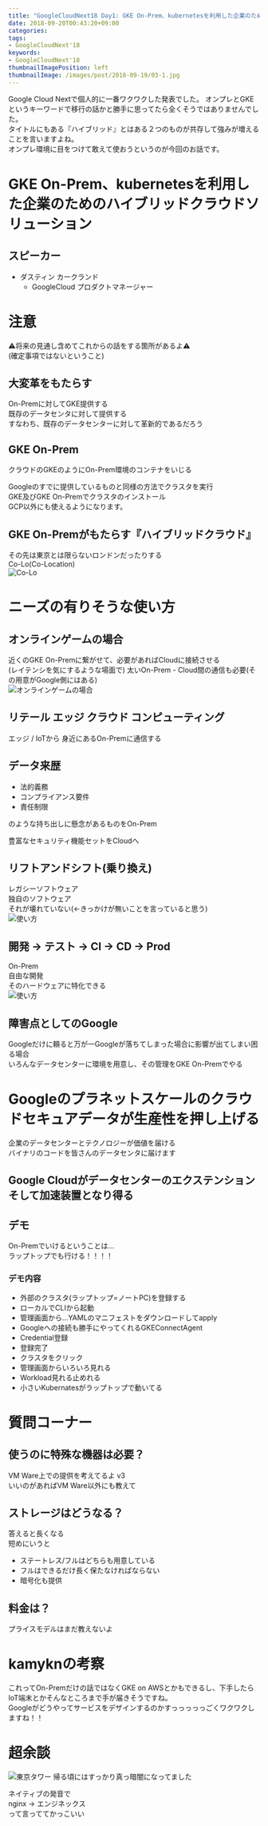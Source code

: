 ```yaml
---
title: "GoogleCloudNext18 Day1: GKE On-Prem、kubernetesを利用した企業のためのハイブリッドクラウドソリューション"
date: 2018-09-20T00:43:20+09:00
categories:
tags:
- GoogleCloudNext'18
keywords:
- GoogleCloudNext'18
thumbnailImagePosition: left
thumbnailImage: /images/post/2018-09-19/03-1.jpg
---
```


Google Cloud Nextで個人的に一番ワクワクした発表でした。
オンプレとGKEというキーワードで移行の話かと勝手に思ってたら全くそうではありませんでした。  
タイトルにもある『ハイブリッド』とはある２つのものが共存して強みが増えることを言いますよね。  
オンプレ環境に目をつけて敢えて使おうというのが今回のお話です。  

<!--more-->

# GKE On-Prem、kubernetesを利用した企業のためのハイブリッドクラウドソリューション
## スピーカー

- ダスティン カークランド
	- GoogleCloud プロダクトマネージャー

# 注意
⚠将来の見通し含めてこれからの話をする箇所があるよ⚠  
(確定事項ではないということ)

## 大変革をもたらす
On-Premに対してGKE提供する  
既存のデータセンタに対して提供する  
すなわち、既存のデータセンターに対して革新的であるだろう  

## GKE On-Prem
クラウドのGKEのようにOn-Prem環境のコンテナをいじる  
  
Googleのすでに提供しているものと同様の方法でクラスタを実行  
GKE及びGKE On-Premでクラスタのインストール  
GCP以外にも使えるようになります。  

## GKE On-Premがもたらす『ハイブリッドクラウド』
その先は東京とは限らないロンドンだったりする  
Co-Lo(Co-Location)  
![Co-Lo](/images/post/2018-09-19/03-5.jpg "Co-Lo")

# ニーズの有りそうな使い方
## オンラインゲームの場合
近くのGKE On-Premに繋がせて、必要があればCloudに接続させる  
(レイテンシを気にするような場面で)
太いOn-Prem - Cloud間の通信も必要(その用意がGoogle側にはある)  
![オンラインゲームの場合](/images/post/2018-09-19/03-4.jpg "オンラインゲームの場合")

## リテール エッジ クラウド コンピューティング
エッジ / IoTから 身近にあるOn-Premに通信する  

## データ来歴

- 法的義務
- コンプライアンス要件
- 責任制限

のような持ち出しに懸念があるものをOn-Prem  
  
豊富なセキュリティ機能セットをCloudへ

## リフトアンドシフト(乗り換え)
レガシーソフトウェア  
独自のソフトウェア  
それが壊れていない(←きっかけが無いことを言っていると思う)  
![使い方](/images/post/2018-09-19/03-3.jpg "使い方")

## 開発 -> テスト -> CI -> CD -> Prod
On-Prem  
自由な開発  
そのハードウェアに特化できる  
![使い方](/images/post/2018-09-19/03-4.jpg "使い方")

## 障害点としてのGoogle
Googleだけに頼ると万が一Googleが落ちてしまった場合に影響が出てしまい困る場合  
いろんなデータセンターに環境を用意し、その管理をGKE On-Premでやる

# Googleのプラネットスケールのクラウドセキュアデータが生産性を押し上げる
企業のデータセンターとテクノロジーが価値を届ける  
バイナリのコードを皆さんのデータセンタに届けます  

## Google Cloudがデータセンターのエクステンションそして加速装置となり得る

## デモ
On-Premでいけるということは...  
ラップトップでも行ける！！！！  

### デモ内容

- 外部のクラスタ(ラップトップ=ノートPC)を登録する  
- ローカルでCLIから起動  
- 管理画面から...YAMLのマニフェストをダウンロードしてapply  
- Googleへの接続も勝手にやってくれるGKEConnectAgent  
- Credential登録  
- 登録完了  
- クラスタをクリック  
- 管理画面からいろいろ見れる  
- Workload見れる止めれる  
- 小さいKubernatesがラップトップで動いてる  

# 質問コーナー
## 使うのに特殊な機器は必要？
VM Ware上での提供を考えてるよ v3  
いいのがあればVM Ware以外にも教えて  

## ストレージはどうなる？
答えると長くなる  
短めにいうと  

- ステートレス/フルはどちらも用意している  
- フルはできるだけ長く保たなければならない  
- 暗号化も提供  

## 料金は？
プライスモデルはまだ教えないよ

# kamyknの考察
これってOn-Premだけの話ではなくGKE on AWSとかもできるし、下手したらIoT端末とかそんなところまで手が届きそうですね。  
Googleがどうやってサービスをデザインするのかすっっっっっごくワクワクしますね！！  


# 超余談
![東京タワー](/images/post/2018-09-19/03-7.jpg "東京タワー")
帰る頃にはすっかり真っ暗闇になってました  
  
ネイティブの発音で  
nginx -> エンジネックス  
って言っててかっこいい  


